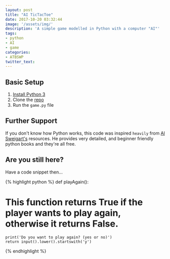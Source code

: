 ```yaml
---
layout: post
title: "AI TicTacToe"
date: 2017-10-20 03:32:44
image: '/assets/img/'
description: 'A simple game modelled in Python with a computer "AI"'
tags:
- python
- AI
- game
categories:
- ATBSWP
twitter_text:
---
```


## Basic Setup

1. [Install Python 3](https://www.python.org/)
2. Clone the [repo](https://github.com/jimmyjoseph1295/AITicTacToe)
3. Run the `game.py` file

## Further Support

If you don't know how Python works, this code was inspired `heavily` from [Al Sweigart's](https://inventwithpython.com/chapter10.html) resources. He provides very detailed, and beginner friendly python books and they're all free.

## Are you still here?

Have a code snippet then...

{% highlight python %}
def playAgain():
# This function returns True if the player wants to play again, otherwise it returns False.
	print('Do you want to play again? (yes or no)')
	return input().lower().startswith('y')

{% endhighlight %}







